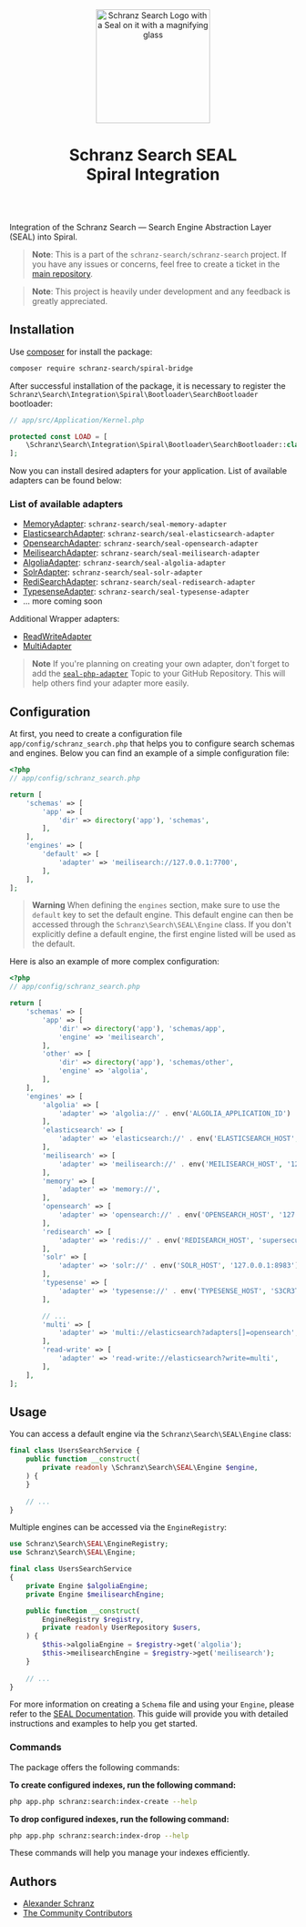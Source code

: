 <div align="center">
    <img alt="Schranz Search Logo with a Seal on it with a magnifying glass" src="https://avatars.githubusercontent.com/u/120221538?s=400&v=5" width="200" height="200">
</div>

<h1 align="center">Schranz Search SEAL <br /> Spiral Integration</h1>

<br />
<br />

Integration of the Schranz Search — Search Engine Abstraction Layer (SEAL) into Spiral.

> **Note**:
> This is a part of the `schranz-search/schranz-search` project. If you have any issues or concerns, feel free to create
> a ticket in the [main repository](https://github.com/schranz-search/schranz-search).

> **Note**:
> This project is heavily under development and any feedback is greatly appreciated.

## Installation

Use [composer](https://getcomposer.org/) for install the package:

```bash
composer require schranz-search/spiral-bridge
```

After successful installation of the package, it is necessary to register
the `Schranz\Search\Integration\Spiral\Bootloader\SearchBootloader` bootloader:

```php
// app/src/Application/Kernel.php

protected const LOAD = [
    \Schranz\Search\Integration\Spiral\Bootloader\SearchBootloader::class,
];
```

Now you can install desired adapters for your application. List of available adapters can be found below:

### List of available adapters

- [MemoryAdapter](../../packages/seal-memory-adapter): `schranz-search/seal-memory-adapter`
- [ElasticsearchAdapter](../../packages/seal-elasticsearch-adapter): `schranz-search/seal-elasticsearch-adapter`
- [OpensearchAdapter](../../packages/seal-opensearch-adapter): `schranz-search/seal-opensearch-adapter`
- [MeilisearchAdapter](../../packages/seal-meilisearch-adapter): `schranz-search/seal-meilisearch-adapter`
- [AlgoliaAdapter](../../packages/seal-algolia-adapter): `schranz-search/seal-algolia-adapter`
- [SolrAdapter](../../packages/seal-solr-adapter): `schranz-search/seal-solr-adapter`
- [RediSearchAdapter](../../packages/seal-redisearch-adapter): `schranz-search/seal-redisearch-adapter`
- [TypesenseAdapter](../../packages/seal-typesense-adapter): `schranz-search/seal-typesense-adapter`
- ... more coming soon

Additional Wrapper adapters:

- [ReadWriteAdapter](../../packages/seal-read-write-adapter)
- [MultiAdapter](../../packages/seal-multi-adapter)

> **Note**
> If you're planning on creating your own adapter, don't forget to add
> the [`seal-php-adapter`](https://github.com/topics/seal-php-adapter) Topic to your GitHub Repository. This will help
> others find your adapter more easily.

## Configuration

At first, you need to create a configuration file `app/config/schranz_search.php` that helps you to configure search
schemas and engines. Below you can find an example of a simple configuration file:

```php
<?php
// app/config/schranz_search.php

return [
    'schemas' => [
        'app' => [
            'dir' => directory('app'), 'schemas',
        ],
    ],
    'engines' => [
        'default' => [
            'adapter' => 'meilisearch://127.0.0.1:7700',
        ],
    ],
];
```

> **Warning**
> When defining the `engines` section, make sure to use the `default` key to set the default engine. This default engine
> can then be accessed through the `Schranz\Search\SEAL\Engine` class. If you don't explicitly define a default engine,
> the first engine listed will be used as the default.

Here is also an example of more complex configuration:

```php
<?php
// app/config/schranz_search.php

return [
    'schemas' => [
        'app' => [
            'dir' => directory('app'), 'schemas/app',
            'engine' => 'meilisearch',
        ],
        'other' => [
            'dir' => directory('app'), 'schemas/other',
            'engine' => 'algolia',
        ],
    ],
    'engines' => [
        'algolia' => [
            'adapter' => 'algolia://' . env('ALGOLIA_APPLICATION_ID') . ':' . env('ALGOLIA_ADMIN_API_KEY'),
        ],
        'elasticsearch' => [
            'adapter' => 'elasticsearch://' . env('ELASTICSEARCH_HOST', '127.0.0.1:9200'),
        ],
        'meilisearch' => [
            'adapter' => 'meilisearch://' . env('MEILISEARCH_HOST', '127.0.0.1:7700'),
        ],
        'memory' => [
            'adapter' => 'memory://',
        ],
        'opensearch' => [
            'adapter' => 'opensearch://' . env('OPENSEARCH_HOST', '127.0.0.1:9200'),
        ],
        'redisearch' => [
            'adapter' => 'redis://' . env('REDISEARCH_HOST', 'supersecure@127.0.0.1:6379'),
        ],
        'solr' => [
            'adapter' => 'solr://' . env('SOLR_HOST', '127.0.0.1:8983'),
        ],
        'typesense' => [
            'adapter' => 'typesense://' . env('TYPESENSE_HOST', 'S3CR3T@127.0.0.1:8108'),
        ],

        // ...
        'multi' => [
            'adapter' => 'multi://elasticsearch?adapters[]=opensearch',
        ],
        'read-write' => [
            'adapter' => 'read-write://elasticsearch?write=multi',
        ],
    ],
];
```

## Usage

You can access a default engine via the `Schranz\Search\SEAL\Engine` class:

```php
final class UsersSearchService {
    public function __construct(
        private readonly \Schranz\Search\SEAL\Engine $engine,
    ) {
    }
    
    // ...
}
```

Multiple engines can be accessed via the `EngineRegistry`:

```php
use Schranz\Search\SEAL\EngineRegistry;
use Schranz\Search\SEAL\Engine;

final class UsersSearchService 
{
    private Engine $algoliaEngine;
    private Engine $meilisearchEngine;

    public function __construct(
        EngineRegistry $registry,
        private readonly UserRepository $users,
    ) {
        $this->algoliaEngine = $registry->get('algolia');
        $this->meilisearchEngine = $registry->get('meilisearch');
    }
    
    // ...
}
```

For more information on creating a `Schema` file and using your `Engine`, please refer to
the [SEAL Documentation](../../README.md#usage). This guide will provide you with detailed instructions and examples to
help you get started.

### Commands

The package offers the following commands:

**To create configured indexes, run the following command:**

```bash
php app.php schranz:search:index-create --help
```

**To drop configured indexes, run the following command:**

```bash
php app.php schranz:search:index-drop --help
```

These commands will help you manage your indexes efficiently.

## Authors

- [Alexander Schranz](https://github.com/alexander-schranz/)
- [The Community Contributors](https://github.com/schranz-search/schranz-search/graphs/contributors)
